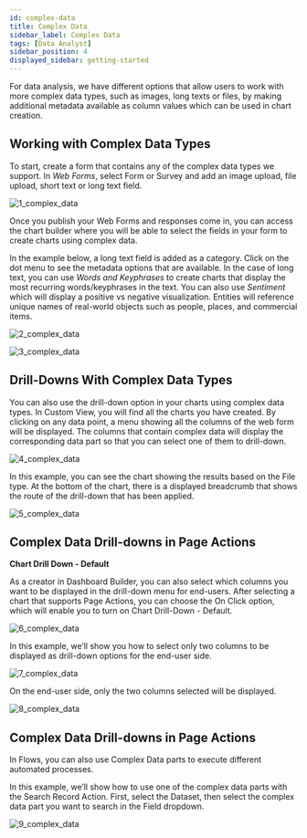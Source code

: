 ```yaml
---
id: complex-data
title: Complex Data
sidebar_label: Complex Data
tags: [Data Analyst]
sidebar_position: 4
displayed_sidebar: getting-started
---
```

<div style={{textAlign: "justify"}}>

For data analysis, we have different options that allow users to work with more complex data types, such as images, long texts or files, by making additional metadata available as column values which can be used in chart creation. 


## Working with Complex Data Types

To start, create a form that contains any of the complex data types we support. In <i>Web Forms</i>, select Form or Survey and add an image upload, file upload, short text or long text field. 

![1_complex_data](https://s3.amazonaws.com/cdn.qrvey.com/documentation_assets/ui-docs/web-forms/3.4.1.2.2_complex-data/1_complex_data.png#thumbnail)

Once you publish your Web Forms and responses come in, you can access the chart builder where you will be able to select the fields in your form to create charts using complex data. 

In the example below, a long text field is added as a category. Click on the dot menu to see the metadata options that are available. In the case of long text, you can use <i>Words and Keyphrases</i> to create charts that display the most recurring words/keyphrases in the text. You can also use <i>Sentiment</i> which will display a positive vs negative visualization. Entities will reference unique names of real-world objects such as people, places, and commercial items. 

![2_complex_data](https://s3.amazonaws.com/cdn.qrvey.com/documentation_assets/ui-docs/web-forms/3.4.1.2.2_complex-data/2_complex_data.png#thumbnail)

![3_complex_data](https://s3.amazonaws.com/cdn.qrvey.com/documentation_assets/ui-docs/web-forms/3.4.1.2.2_complex-data/3_complex_data.png#thumbnail)

## Drill-Downs With Complex Data Types

You can also use the drill-down option in your charts using complex data types. In Custom View, you will find all the charts you have created. By clicking on any data point, a menu showing all the columns of the web form will be displayed. The columns that contain complex data will display the corresponding data part so that you can select one of them to drill-down.

![4_complex_data](https://s3.amazonaws.com/cdn.qrvey.com/documentation_assets/ui-docs/web-forms/3.4.1.2.2_complex-data/4_complex_data.png#thumbnail)

In this example, you can see the chart showing the results based on the File type. At the bottom of the chart, there is a displayed breadcrumb that shows the route of the drill-down that has been applied.

![5_complex_data](https://s3.amazonaws.com/cdn.qrvey.com/documentation_assets/ui-docs/web-forms/3.4.1.2.2_complex-data/5_complex_data.png#thumbnail)

## Complex Data Drill-downs in Page Actions

<strong>Chart Drill Down - Default </strong>

As a creator in Dashboard Builder, you can also select which columns you want to be displayed in the drill-down menu for end-users. After selecting a chart that supports Page Actions, you can choose the On Click option, which will enable you to turn on Chart Drill-Down - Default.

![6_complex_data](https://s3.amazonaws.com/cdn.qrvey.com/documentation_assets/ui-docs/web-forms/3.4.1.2.2_complex-data/6_complex_data.png#thumbnail)

In this example, we’ll show you how to select only two columns to be displayed as drill-down options for the end-user side.

![7_complex_data](https://s3.amazonaws.com/cdn.qrvey.com/documentation_assets/ui-docs/web-forms/3.4.1.2.2_complex-data/7_complex_data.png#thumbnail)

On the end-user side, only the two columns selected will be displayed.

![8_complex_data](https://s3.amazonaws.com/cdn.qrvey.com/documentation_assets/ui-docs/web-forms/3.4.1.2.2_complex-data/8_complex_data.png#thumbnail)

## Complex Data Drill-downs in Page Actions

In Flows, you can also use Complex Data parts to execute different automated processes.

In this example, we’ll show how to use one of the complex data parts with the Search Record Action. First, select the Dataset, then select the complex data part you want to search in the Field dropdown.

![9_complex_data](https://s3.amazonaws.com/cdn.qrvey.com/documentation_assets/ui-docs/web-forms/3.4.1.2.2_complex-data/9_complex_data.png#thumbnail)

</div>